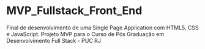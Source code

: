 # MVP_Fullstack_Front_End
 Final de desenvolvimento de uma Single Page Application com HTML5, CSS e JavaScript. Projeto MVP para o Curso de Pós Graduação em Desenvolvimento Full Stack - PUC RJ
